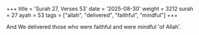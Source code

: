 +++
title = 'Surah 27, Verses 53'
date = '2025-08-30'
weight = 3212
surah = 27
ayah = 53
tags = ["allah", "delivered", "faithful", "mindful"]
+++

And We delivered those who were faithful and were mindful ˹of Allah˺.